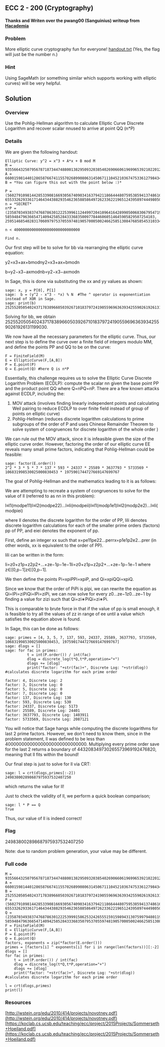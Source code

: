 ## ECC 2 - 200 (Cryptography)

#### Thanks and Writen over the pwang00 (Sanguinius) writeup from [Hacademia](https://hgarrereyn.gitbooks.io/th3g3ntl3man-ctf-writeups/2017/picoCTF_2017/problems/cryptography/ECC2/ECC2.html)

### Problem

More elliptic curve cryptography fun for everyone!  [handout.txt](https://webshell2017.picoctf.com/static/3a2d620286b527a0c022e8726160c907/handout.txt)  (Yes, the flag will just be the number n.)

### Hint

Using SageMath (or something similar which supports working with elliptic curves) will be very helpful.

## Solution

### Overview

Use the Pohlig-Hellman algorithm to calculate Elliptic Curve Discrete Logarithm and recover scalar  nnused to arrive at point  QQ  (n*P)

### Details

We are given the following handout:

```
Elliptic Curve: y^2 = x^3 + A*x + B mod M
M = 93556643250795678718734474880013829509320385402690660619699653921022012489089
A = 66001598144012865876674115570268990806314506711104521036747533612798434904785
B = *You can figure this out with the point below :)*

P = (56027910981442853390816693056740903416379421186644480759538594137486160388926, 65533262933617146434438829354623658858649726233622196512439589744498050226926)
n = *SECRET*
n*P = (235870349383747687863012225399611244997204109641642899050068306795471915386253242655515915989431307599794801199763403, 58594847963665471409425852843336835009778446060514645905829507254103, 25951468540283170609797537055974819057000500246625851308476858545310334521407008629091560515441729386088057610440)

n < 400000000000000000000000000000

Find n.

```

Our first step will be to solve for  bb  via rearranging the elliptic curve equation:

y2=x3+ax+bmodny2=x3+ax+bmodn

b=y2−x3−axmodnb=y2−x3−axmodn

In Sage, this is done via substituting the  xx  and  yy  values as shown:

```
sage: x, y = P[0], P[1]
sage:  b = (y^2 - x^3 - *x) % N  #The ^ operator is exponentiation instead of XOR in Sage.
sage: print(b)
25255205054024371783896605039267101837972419055969636393425590261926131199030
```

Solving for  bb, we obtain 25255205054024371783896605039267101837972419055969636393425590261926131199030.

We now have all the necessary parameters for the elliptic curve. Thus, our next step is to define the curve over a finite field of integers modulo  MM, and define the points  PP  and  QQ  to be on the curve:

```
F = FiniteField(M)
E = EllipticCurve(F,[A,B])
P = E.point(P)
Q = E.point(Q) #here Q is n*P

```

Essentially, this challenge requires us to solve the Elliptic Curve Discrete Logarithm Problem (ECDLP): compute the scalar  nn  given the base point  PP  and the product point  QQ  where  Q=nPQ=nP. There are a few known attacks against ECDLP, including the:

1.  MOV attack (involves finding linearly independent points and calculating Weil pairing to reduce ECDLP to over finite field instead of group of points on elliptic curve)
2.  Pohlig-Hellman (reduces discrete logarithm calculations to prime subgroups of the order of P and uses Chinese Remainder Theorem to solve system of congruences for discrete logarithm of the whole order )

We can rule out the MOV attack, since it is infeasible given the size of the elliptic curve order. However, factoring the order of our elliptic curve  EE  reveals many small prime factors, indicating that Pohlig-Hellman could be feasible:

```
sage: factor(E.order())
2^2 * 3 * 5 * 7 * 137 * 593 * 24337 * 25589 * 3637793 * 5733569 * 106831998530025000830453 * 1975901744727669147699767
```

The goal of Pohlig-Hellman and the mathematics leading to it is as follows:

We are attempting to recreate a system of congruences to solve for the value of  ll  (referred to as  nn  in this problem):

l≡l1(modpe11)l≡l2(modpe22)...l≡li(modpeii)l≡l1(modp1e1)l≡l2(modp2e2)...l≡li(modpiei)

where  ll  denotes the discrete logarithm for the order of  PP,  lili  denotes discrete logarithm calculations for each of the smaller prime orders (factors)  pp  of  PP, and  eiei  denotes the exponent of  pp.

First, define an integer  xx  such that  x=pe11pe22...perrx=p1e1p2e2...prer  (in other words,  xx  is equivalent to the order of  PP).

lili  can be written in the form:

li=z0+z1p+z2p2+...+ze−1p−1e−1li=z0+z1p+z2p2+...+ze−1p−1e−1  where  z∈[0,p−1]z∈[0,p−1].

We then define the points  Pi=xpiPPi=xpiP, and  Qi=xpiQQi=xpiQ.

Since we know that the order of  PiPi  is  pipi, we can rewrite the equation as  Qi=lPi=ziPiQi=lPi=ziPi, we can now solve for every  z0...ze−1z0...ze−1  by finding a value for  zizi  such that  Qi=zi∗PiQi=zi∗Pi.

This is comparable to brute force in that if the value of  pp  is small enough, it is feasible to try all the values of  zz  in range of  ee  until a value which satisfies the equation above is found.

In Sage, this can be done as follows:

```
sage: primes = [4, 3, 5, 7, 137, 593, 24337, 25589, 3637793, 5733569, 106831998530025000830453, 1975901744727669147699767]
sage: dlogs = []
sage: for fac in primes:
          t = int(P.order()) / int(fac)
          dlog = discrete_log(t*Q,t*P,operation="+")
          dlogs += [dlog]
          print("factor: "+str(fac)+", Discrete Log: "+str(dlog)) #calculates discrete logarithm for each prime order

factor: 4, Discrete Log: 2
factor: 3, Discrete Log: 0
factor: 5, Discrete Log: 0
factor: 7, Discrete Log: 0
factor: 137, Discrete Log: 130
factor: 593, Discrete Log: 530
factor: 24337, Discrete Log: 5173
factor: 25589, Discrete Log: 24401
factor: 3637793, Discrete Log: 1403911
factor: 5733569, Discrete Log: 2087121

```

You will notice that Sage hangs while computing the discrete logarithms for last 2 prime factors. However, we don't need to know them, since in the problem statement,  ll  was defined to be less than 400000000000000000000000000000. Multiplying every prime order save for the last 2 returns a boundary of 443208349730265573969192476820, meaning that  ll  fits within the bound!

Our final step is just to solve for  ll  via CRT:

```
sage: l = crt(dlogs,primes[:-2])
249838002898687975937532407250

```

which returns the value for  ll!

Just to check the validity of  ll, we perform a quick boolean comparison;

```
sage: l * P == Q
True

```

Thus, our value of  ll  is indeed correct!

### Flag

249838002898687975937532407250

Note: due to random problem generation, your value may be different.

### Full code

```
M = 93556643250795678718734474880013829509320385402690660619699653921022012489089
A = 66001598144012865876674115570268990806314506711104521036747533612798434904785
B = 25255205054024371783896605039267101837972419055969636393425590261926131199030
P = (56027910981442853390816693056740903416379421186644480759538594137486160388926, 65533262933617146434438829354623658858649726233622196512439589744498050226926)
Q = (23587034938374768786301222539991586253242655515915989431307599794801199763403, 58594847963665471409425852843336835079537055974819057000500246625851308476858)
F = FiniteField(M)
E = EllipticCurve(F,[A,B])
P = E.point(P)
Q = E.point(Q)
factors, exponents = zip(*factor(E.order()))
primes = [factors[i] ^ exponents[i] for i in range(len(factors))][:-2]
dlogs = []
for fac in primes:
    t = int(P.order()) / int(fac)
    dlog = discrete_log(t*Q,t*P,operation="+")
    dlogs += [dlog]
    print("factor: "+str(fac)+", Discrete Log: "+str(dlog)) #calculates discrete logarithm for each prime order

l = crt(dlogs,primes)
print(l)

```

### Resources

[http://wstein.org/edu/2010/414/projects/novotney.pdf](http://wstein.org/edu/2010/414/projects/novotney.pdf)
[https://koclab.cs.ucsb.edu/teaching/ecc/project/2015Projects/Sommerseth+Hoeiland.pdf](https://koclab.cs.ucsb.edu/teaching/ecc/project/2015Projects/Sommerseth+Hoeiland.pdf)
<!--stackedit_data:
eyJoaXN0b3J5IjpbLTc4MzI1MTk4NywxMzQyNDQ2NzEsMTQ4OT
c2MzgxN119
-->
